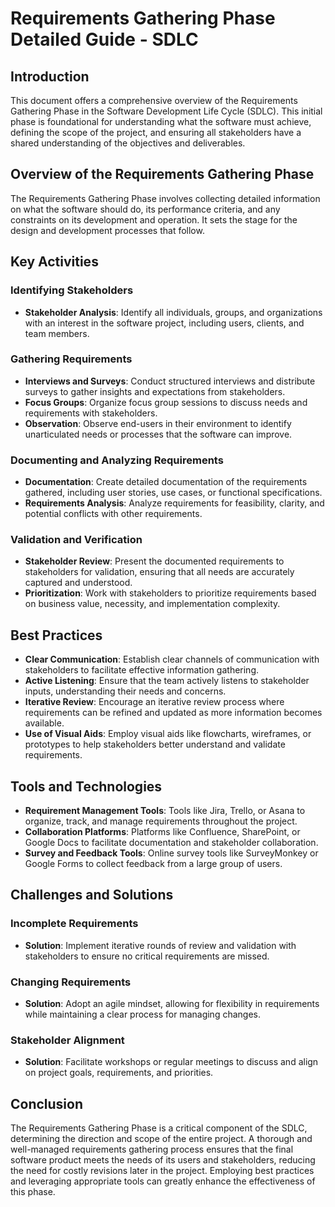 # Requirements Gathering Phase Detailed Guide - SDLC

## Introduction

This document offers a comprehensive overview of the Requirements Gathering Phase in the Software Development Life Cycle (SDLC). This initial phase is foundational for understanding what the software must achieve, defining the scope of the project, and ensuring all stakeholders have a shared understanding of the objectives and deliverables.

## Overview of the Requirements Gathering Phase

The Requirements Gathering Phase involves collecting detailed information on what the software should do, its performance criteria, and any constraints on its development and operation. It sets the stage for the design and development processes that follow.

## Key Activities

### Identifying Stakeholders

- **Stakeholder Analysis**: Identify all individuals, groups, and organizations with an interest in the software project, including users, clients, and team members.

### Gathering Requirements

- **Interviews and Surveys**: Conduct structured interviews and distribute surveys to gather insights and expectations from stakeholders.
- **Focus Groups**: Organize focus group sessions to discuss needs and requirements with stakeholders.
- **Observation**: Observe end-users in their environment to identify unarticulated needs or processes that the software can improve.

### Documenting and Analyzing Requirements

- **Documentation**: Create detailed documentation of the requirements gathered, including user stories, use cases, or functional specifications.
- **Requirements Analysis**: Analyze requirements for feasibility, clarity, and potential conflicts with other requirements.

### Validation and Verification

- **Stakeholder Review**: Present the documented requirements to stakeholders for validation, ensuring that all needs are accurately captured and understood.
- **Prioritization**: Work with stakeholders to prioritize requirements based on business value, necessity, and implementation complexity.

## Best Practices

- **Clear Communication**: Establish clear channels of communication with stakeholders to facilitate effective information gathering.
- **Active Listening**: Ensure that the team actively listens to stakeholder inputs, understanding their needs and concerns.
- **Iterative Review**: Encourage an iterative review process where requirements can be refined and updated as more information becomes available.
- **Use of Visual Aids**: Employ visual aids like flowcharts, wireframes, or prototypes to help stakeholders better understand and validate requirements.

## Tools and Technologies

- **Requirement Management Tools**: Tools like Jira, Trello, or Asana to organize, track, and manage requirements throughout the project.
- **Collaboration Platforms**: Platforms like Confluence, SharePoint, or Google Docs to facilitate documentation and stakeholder collaboration.
- **Survey and Feedback Tools**: Online survey tools like SurveyMonkey or Google Forms to collect feedback from a large group of users.

## Challenges and Solutions

### Incomplete Requirements

- **Solution**: Implement iterative rounds of review and validation with stakeholders to ensure no critical requirements are missed.

### Changing Requirements

- **Solution**: Adopt an agile mindset, allowing for flexibility in requirements while maintaining a clear process for managing changes.

### Stakeholder Alignment

- **Solution**: Facilitate workshops or regular meetings to discuss and align on project goals, requirements, and priorities.

## Conclusion

The Requirements Gathering Phase is a critical component of the SDLC, determining the direction and scope of the entire project. A thorough and well-managed requirements gathering process ensures that the final software product meets the needs of its users and stakeholders, reducing the need for costly revisions later in the project. Employing best practices and leveraging appropriate tools can greatly enhance the effectiveness of this phase.